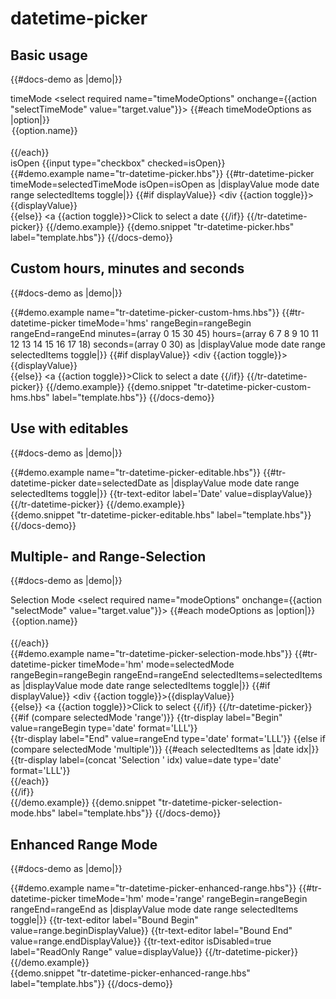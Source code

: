 # datetime-picker

## Basic usage
{{#docs-demo as |demo|}}
    <div class="docu-options-block">
        <div>
            <span>timeMode</span>
            <select required name="timeModeOptions" onchange={{action "selectTimeMode" value="target.value"}}>
              {{#each timeModeOptions as |option|}}        
                <option value={{option.value}}>{{option.name}}</option>      
              {{/each}}
            </select>
        </div>
        <div>
            <span>isOpen</span>
            {{input type="checkbox" checked=isOpen}}
        </div>
    </div>
    <div>
        {{#demo.example name="tr-datetime-picker.hbs"}}
        {{#tr-datetime-picker timeMode=selectedTimeMode isOpen=isOpen as |displayValue mode date range selectedItems toggle|}}
            {{#if displayValue}}
                <div {{action toggle}}>{{displayValue}}</div>
            {{else}}
                <a {{action toggle}}>Click to select a date</a>
            {{/if}}
        {{/tr-datetime-picker}}
        {{/demo.example}}
    </div>
  {{demo.snippet "tr-datetime-picker.hbs" label="template.hbs"}}
{{/docs-demo}}

## Custom hours, minutes and seconds 
{{#docs-demo as |demo|}}
    <div>
        {{#demo.example name="tr-datetime-picker-custom-hms.hbs"}}
        {{#tr-datetime-picker 
            timeMode='hms' 
            rangeBegin=rangeBegin 
            rangeEnd=rangeEnd 
            minutes=(array 0 15 30 45) 
            hours=(array 6 7 8 9 10 11 12 13 14 15 16 17 18)
            seconds=(array 0 30)
            as |displayValue mode date range selectedItems toggle|}}
            {{#if displayValue}}
                <div {{action toggle}}>{{displayValue}}</div>
            {{else}}
                <a {{action toggle}}>Click to select a date</a>
            {{/if}}
        {{/tr-datetime-picker}}
        {{/demo.example}}
    </div>
  {{demo.snippet "tr-datetime-picker-custom-hms.hbs" label="template.hbs"}}
{{/docs-demo}}


## Use with editables
{{#docs-demo as |demo|}}
     <div>
        {{#demo.example name="tr-datetime-picker-editable.hbs"}}
        {{#tr-datetime-picker date=selectedDate as |displayValue mode date range selectedItems toggle|}}
            {{tr-text-editor label='Date' value=displayValue}}
        {{/tr-datetime-picker}}
        {{/demo.example}}
     </div>
  {{demo.snippet "tr-datetime-picker-editable.hbs" label="template.hbs"}}
{{/docs-demo}}

## Multiple- and Range-Selection
{{#docs-demo as |demo|}}
     <div class="docu-options-block">
      <div>
        <span>Selection Mode</span>
        <select required name="modeOptions" onchange={{action "selectMode" value="target.value"}}>
          {{#each modeOptions as |option|}}        
            <option value={{option.value}}>{{option.name}}</option>      
          {{/each}}
        </select>
      </div>
    </div>
    <div>
        {{#demo.example name="tr-datetime-picker-selection-mode.hbs"}}
        {{#tr-datetime-picker timeMode='hm' mode=selectedMode rangeBegin=rangeBegin rangeEnd=rangeEnd selectedItems=selectedItems as |displayValue mode date range selectedItems toggle|}}
            {{#if displayValue}}
                <div {{action toggle}}>{{displayValue}}</div>
            {{else}}
                <a {{action toggle}}>Click to select</a>
            {{/if}}
        {{/tr-datetime-picker}}
        <div>
            {{#if (compare selectedMode 'range')}}
                {{tr-display label="Begin" value=rangeBegin type='date' format='LLL'}}<br>
                {{tr-display label="End" value=rangeEnd type='date' format='LLL'}}
            {{else if (compare selectedMode 'multiple')}}
                {{#each selectedItems as |date idx|}}
                    {{tr-display label=(concat 'Selection ' idx) value=date type='date' format='LLL'}}<br>
                {{/each}}            
            {{/if}}
        </div>
        {{/demo.example}}
    </div>
  {{demo.snippet "tr-datetime-picker-selection-mode.hbs" label="template.hbs"}}
{{/docs-demo}}

## Enhanced Range Mode 
{{#docs-demo as |demo|}}
    <div>
        {{#demo.example name="tr-datetime-picker-enhanced-range.hbs"}}
        {{#tr-datetime-picker 
            timeMode='hm' 
            mode='range' 
            rangeBegin=rangeBegin 
            rangeEnd=rangeEnd 
            as |displayValue mode date range selectedItems toggle|}}
            {{tr-text-editor label="Bound Begin" value=range.beginDisplayValue}}
            {{tr-text-editor label="Bound End" value=range.endDisplayValue}}
            {{tr-text-editor isDisabled=true label="ReadOnly Range" value=displayValue}}
        {{/tr-datetime-picker}}
        {{/demo.example}}
    </div>
  {{demo.snippet "tr-datetime-picker-enhanced-range.hbs" label="template.hbs"}}
{{/docs-demo}}

